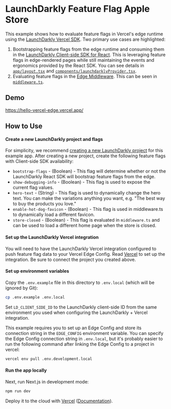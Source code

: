 # LaunchDarkly Feature Flag Apple Store

This example shows how to evaluate feature flags in Vercel's edge runtime using the [LaunchDarkly Vercel SDK](https://github.com/launchdarkly/js-core/tree/main/packages/sdk/vercel). Two primary use cases are highlighted:

1. Bootstrapping feature flags from the edge runtime and consuming them in the [LaunchDarkly Client-side SDK for React](https://github.com/launchdarkly/react-client-sdk). This is leveraging feature flags in edge-rendered pages while still maintaining the events and ergonomics provided by the React SDK. You can see details in [`app/layout.tsx`](./app/layout.tsx) and [`components/launchdarklyProvider.tsx`](./components/launchdarklyProvider.tsx).
2. Evaluating feature flags in the [Edge Middleware](https://vercel.com/docs/concepts/functions/edge-middleware). This can be seen in [`middleware.ts`](./middleware.ts).

## Demo

https://hello-vercel-edge.vercel.app/

## How to Use

#### Create a new LaunchDarkly project and flags

For simplicity, we recommend [creating a new LaunchDarkly project](https://docs.launchdarkly.com/home/organize/projects/?q=create+proj) for this example app. After creating a new project, create the following feature flags with Client-side SDK availability:

- `bootstrap-flags` - (Boolean) - This flag will determine whether or not the LaunchDarkly React SDK will bootstrap feature flags from the edge.
- `show-debugging-info` - (Boolean) - This flag is used to expose the current flag values.
- `hero-text` - (String) - This flag is used to dynamically change the hero text. You can make the variations anything you want, e.g. "The best way to buy the products you love."
- `enable-hot-dog-favicon` - (Boolean) - This flag is used in middleware.ts to dynamically load a different favicon.
- `store-closed` - (Boolean) - This flag is evaluated in `middleware.ts` and can be used to load a different home page when the store is closed.

#### Set up the LaunchDarkly Vercel integration

You will need to have the LaunchDarkly Vercel integration configured to push feature flag data to your Vercel Edge Config. Read [Vercel](https://docs.launchdarkly.com/integrations/vercel/) to set up the integration. Be sure to connect the project you created above.

#### Set up environment variables

Copy the `.env.example` file in this directory to `.env.local` (which will be ignored by Git):

```bash
cp .env.example .env.local
```

Set `LD_CLIENT_SIDE_ID` to the LaunchDarkly client-side ID from the same environment you used when configuring the LaunchDarkly + Vercel integration.

This example requires you to set up an Edge Config and store its connection string in the `EDGE_CONFIG` environment variable. You can specify the Edge Config connection string in `.env.local`, but it's probably easier to run the following command after linking the Edge Config to a project in vercel:

```bash
vercel env pull .env.development.local
```

#### Run the app locally

Next, run Next.js in development mode:

```bash
npm run dev
```

Deploy it to the cloud with [Vercel](https://vercel.com/new?utm_source=github&utm_medium=readme&utm_campaign=edge-middleware-eap) ([Documentation](https://nextjs.org/docs/deployment)).
